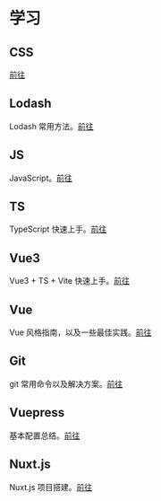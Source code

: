 # 学习

## CSS

[前往](./css/)

## Lodash

Lodash 常用方法。[前往](./lodash/)

## JS

JavaScript。[前往](./js/)

## TS

TypeScript 快速上手。[前往](./ts/)

## Vue3

Vue3 + TS + Vite 快速上手。[前往](./vue3/)

## Vue

Vue 风格指南，以及一些最佳实践。[前往](./vue/)

## Git

git 常用命令以及解决方案。[前往](./git/)

## Vuepress

基本配置总结。[前往](./vuepress/)

## Nuxt.js

Nuxt.js 项目搭建。[前往](./nuxtjs/)
